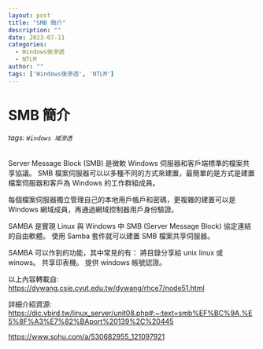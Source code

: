 ```yaml
---
layout: post
title: "SMB 簡介"
description: ""
date: 2023-07-11
categories:
  - Windows後滲透
  - NTLM
author: ""
tags: ['Windows後滲透', 'NTLM']
---
```




# SMB 簡介
###### tags: `Windows 域滲透`


Server Message Block (SMB) 是微軟 Windows 伺服器和客戶端標準的檔案共享協議。
SMB 檔案伺服器可以以多種不同的方式來建置，最簡單的是方式是建置檔案伺服器和客戶為 Windows 的工作群組成員。

每個檔案伺服器獨立管理自己的本地用戶帳戶和密碼，更複雜的建置可以是 Windows 網域成員，再通過網域控制器用戶身份驗證。


SAMBA 是實現 Linux 與 Windows 中 SMB (Server Message Block) 協定連結的自由軟體。
使用 Samba 套件就可以建置 SMB 檔案共享伺服器。


SAMBA 可以作到的功能，其中常見的有：
將目錄分享給 unix linux 或 winows。
共享印表機。
提供 windows 帳號認證。

以上內容轉載自:
https://dywang.csie.cyut.edu.tw/dywang/rhce7/node51.html



詳細介紹資源:
https://dic.vbird.tw/linux_server/unit08.php#:~:text=smb%EF%BC%9A,%E5%8F%A3%E7%82%BAport%20139%2C%20445


https://www.sohu.com/a/530682955_121097921